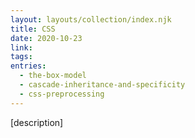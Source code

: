 ```yaml
---
layout: layouts/collection/index.njk
title: CSS
date: 2020-10-23
link:
tags:
entries:
  - the-box-model
  - cascade-inheritance-and-specificity
  - css-preprocessing
---
```


[description]

